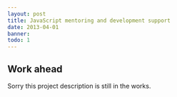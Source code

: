 ```yaml
---
layout: post
title: JavaScript mentoring and development support
date: 2013-04-01
banner: 
todo: 1
---
```


## Work ahead

Sorry this project description is still in the works.

<!--

Der Kunde hatte aufgrund eines Updates seiner Entwicklungs-Tools (TigerLogic Omnis) ein Wissens-Update im Bereich JavaScript Entwicklung und –Tools nötig.
Ich war einen Tag vor Ort und führte die Entwickler der Firma an die aktuellen Entwicklungs- und Debugging-Tools, sowie JavaScript Frameworks heran.
Außerdem wurden Teile der Applikation des Kunden in JavaScript entwickelt (jQuery und custom).

Mit den Entwicklern der Firma zusammen wurden außerdem Performance-Tests und –Profile erstellt, um eventuelle Bottlenecks in Omnis selbst zu finden.

Es wurden ein paar JS-Libraries integriert (DHTMLX) und kleinere Tools entwickelt, z.B. eine Asterisk-Anbindung per Node.js.


## Challenge




## Responsibilities

Workshop JavaScript Basics, Tools and Performance
JavaScript framework analysis
Chrome developer tools coaching
Integration if several JS libraries (DHTMLX)
JavaScript development and optimizations for mobile version
node.js development
-->
